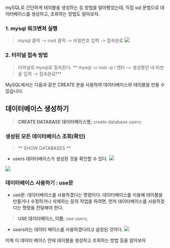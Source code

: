 mySQL로 간단하게 테이블을 생성하는 등 방법을 알아봤었는데, 직접 sql 문법으로 데이터베이스를 생성하고, 조회하는 방법도 알아보자. 


### 1. mysql 워크벤쳐 실헹
>mysql 클릭 -> root 클릭 -> 비밀번호 입력 -> 접속완료
![](https://velog.velcdn.com/images/estell/post/244463e9-8019-48be-9f4e-fff52333a529/image.png)


### 2. 터미널 접속 방법
>터미널로 mysql로 접속한다. 
> ** mysql -u root -p !
엔터  -> 생성했던 내 비번을 입력 -> 접속완료!**


MySQL에서는 다음과 같은 CREATE 문을 사용하여 데이터베이스와 테이블을 만들 수 있습니다.

##  데이터베이스 생성하기
>**CREATE DATABASE 데이터베이스명;**
 create database users;

###  생성된 모든 데이터베이스 조회(확인)
>** SHOW DATABASES **

- users 데이터베이스가 생성된 것을 확인할 수 있다. 
![](https://velog.velcdn.com/images/estell/post/916ffb20-7c7d-4634-ade9-8beab761713e/image.png)

![](https://images.velog.io/images/estell/post/ea8f55a4-16b5-44f7-9dec-84b5b2434059/%E1%84%89%E1%85%B3%E1%84%8F%E1%85%B3%E1%84%85%E1%85%B5%E1%86%AB%E1%84%89%E1%85%A3%E1%86%BA%202022-03-07%20%E1%84%8B%E1%85%A9%E1%84%92%E1%85%AE%205.29.39.png)
### 데이터베이스 사용하기 : use문 

- use문: 데이터베이스를 사용하겠다는 명령이다.
데이터베이스를 이용해 테이블을 만들거나 수정하거나 삭제하는 등의 작업을 하려면, 먼저 데이터베이스를 사용하겠다는 명령을 전달해야 한다.

>**USE 데이터베이스_이름;**
use users;

- users라는 데이터 베이스를 사용하겠다라고 설정된 것이다.
![](https://images.velog.io/images/estell/post/f832d750-bd81-4bdd-adb4-fcc3c22d5aa9/%E1%84%89%E1%85%B3%E1%84%8F%E1%85%B3%E1%84%85%E1%85%B5%E1%86%AB%E1%84%89%E1%85%A3%E1%86%BA%202022-03-07%20%E1%84%8B%E1%85%A9%E1%84%92%E1%85%AE%205.32.21.png)

이제 이 데이터 베이스 안에 테이블을 생성하고 조회하는 방법 등을 알아보자
